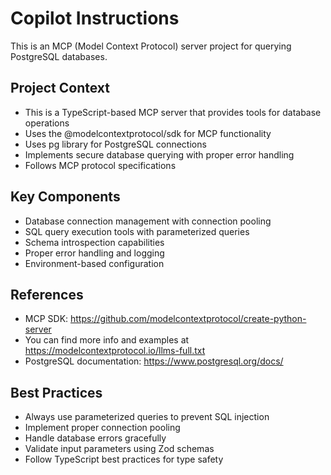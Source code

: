 # Copilot Instructions

<!-- Use this file to provide workspace-specific custom instructions to Copilot. For more details, visit https://code.visualstudio.com/docs/copilot/copilot-customization#_use-a-githubcopilotinstructionsmd-file -->

This is an MCP (Model Context Protocol) server project for querying PostgreSQL databases.

## Project Context
- This is a TypeScript-based MCP server that provides tools for database operations
- Uses the @modelcontextprotocol/sdk for MCP functionality
- Uses pg library for PostgreSQL connections
- Implements secure database querying with proper error handling
- Follows MCP protocol specifications

## Key Components
- Database connection management with connection pooling
- SQL query execution tools with parameterized queries
- Schema introspection capabilities
- Proper error handling and logging
- Environment-based configuration

## References
- MCP SDK: https://github.com/modelcontextprotocol/create-python-server
- You can find more info and examples at https://modelcontextprotocol.io/llms-full.txt
- PostgreSQL documentation: https://www.postgresql.org/docs/

## Best Practices
- Always use parameterized queries to prevent SQL injection
- Implement proper connection pooling
- Handle database errors gracefully
- Validate input parameters using Zod schemas
- Follow TypeScript best practices for type safety
